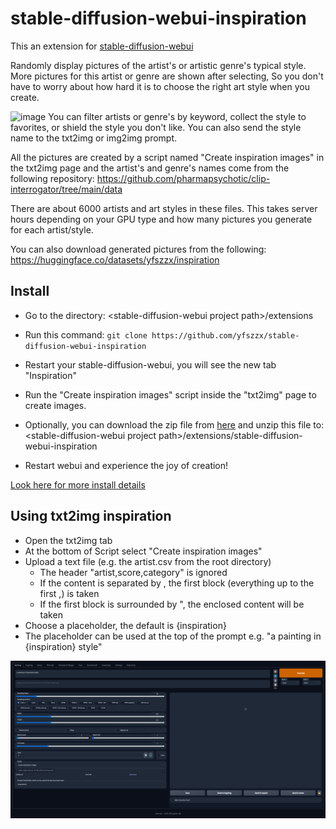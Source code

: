 # stable-diffusion-webui-inspiration
This an extension for [stable-diffusion-webui](https://github.com/AUTOMATIC1111/stable-diffusion-webui)

Randomly display pictures of the artist's or artistic genre's typical style. More pictures for this artist or genre are shown after selecting, So you don't have to worry about how hard it is to choose the right art style when you create.

![image](https://s6.jpg.cm/2022/10/22/PJYoNL.png)
You can filter artists or genre's by keyword, collect the style to favorites, or shield the style you don't like. You can also send the style name to the txt2img or img2img prompt.

All the pictures are created by a script named "Create inspiration images" in the txt2img page and the artist's and genre's names come from the following repository: https://github.com/pharmapsychotic/clip-interrogator/tree/main/data

There are about 6000 artists and art styles in these files. This takes server hours depending on your GPU type and how many pictures you generate for each artist/style.

You can also download generated pictures from the following: https://huggingface.co/datasets/yfszzx/inspiration

## Install
- Go to the directory: \<stable-diffusion-webui project path\>/extensions
- Run this command: `git clone https://github.com/yfszzx/stable-diffusion-webui-inspiration`
- Restart your stable-diffusion-webui, you will see the new tab "Inspiration"

- Run the "Create inspiration images" script inside the "txt2img" page to create images.
- Optionally, you can download the zip file from [here](https://huggingface.co/datasets/yfszzx/inspiration/resolve/main/inspiration.zip) and unzip this file to: \<stable-diffusion-webui project path\>/extensions/stable-diffusion-webui-inspiration
- Restart webui and experience the joy of creation!

 [Look here for more install details](https://github.com/AUTOMATIC1111/stable-diffusion-webui/wiki/Extensions)

## Using txt2img inspiration
- Open the txt2img tab
- At the bottom of Script select "Create inspiration images"
- Upload a text file (e.g. the artist.csv from the root directory)
  - The header "artist,score,category" is ignored
  - If the content is separated by , the first block (everything up to the first ,) is taken
  - If the first block is surrounded by ", the enclosed content will be taken
- Choose a placeholder, the default is {inspiration}
- The placeholder can be used at the top of the prompt e.g. "a painting in {inspiration} style"

![image](etc/txt2img_tab.png)

